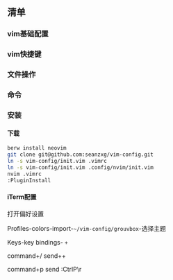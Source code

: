 ## 清单

### vim基础配置



### vim快捷键



### 文件操作



### 命令



### 安装

#### 下载

```sh
berw install neovim
git clone git@github.com:seanzxg/vim-config.git
ln -s vim-config/init.vim .vimrc
ln -s vim-config/init.vim .config/nvim/init.vim
nvim .vimrc
:PluginInstall
```

#### iTerm配置

打开偏好设置

Profiles-colors-import-`~/vim-config/grouvbox`-选择主题

Keys-key bindings- `+` 

command+/   send++

command+p	send :CtrlP\r